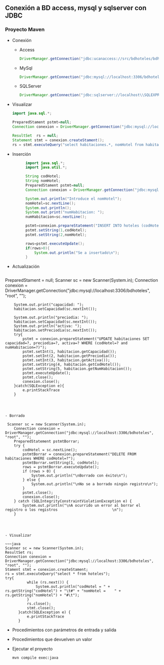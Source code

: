 ## Conexión a BD access, mysql y sqlserver con JDBC

### Proyecto Maven

- Conexión

  - Access

    ~~~java
    DriverManager.getConnection("jdbc:ucanaccess://src/bdhoteles/bdhotelesAccess.accdb");
    
    ~~~

    

  - MySql

    ~~~java
    DriverManager.getConnection("jdbc:mysql://localhost:3306/bdhoteles", "root", "");
    ~~~

    

  - SQLServer

    ~~~java
    DriverManager.getConnection("jdbc:sqlserver://localhost\\SQLEXPRESS;databaseName=bdhoteles", "sa", "1234");
    
    ~~~

    

- Visualizar

  ~~~java
  import java.sql.*;
  
  PreparedStament pstmt=null;
  Connection conexion = DriverManager.getConnection("jdbc:mysql://localhost:3306/bdhoteles", "root", "");
  
  ResultSet  rs = null;
  Statement stmt = conexion.createStament();
  rs = stmt.executeQuery("select habitaciones.*, nomHotel from habitaciones inner join hoteles on habitaciones.codHotel = hoteles.codHotel");
  ~~~

  

- Inserción

  ~~~~java
        import java.sql.*;
        import java.util.*;

        String codHotel;
        String nomHotel;
        PreparedStament pstmt=null;
        Connection conexion = DriverManager.getConnection("jdbc:mysql://localhost:3306/bdhoteles", "root", "");

        System.out.println("Introduce el nomHotel");
        nomHotel=sc.nextLine();
        System.out.println();
        System.out.print("numHabitacion: ");
        numHabitacion=sc.nextLine();

        pstmt=conexion.prepareStatement("INSERT INTO hoteles (codHotel,nomHotel) VALUES (?,?)");
        pstmt.setString(1,codHotel);
        pstmt.setString(2,nomHotel);

        rows=pstmt.executeUpdate();
        if(rows>0){
            System.out.println("Se a insertado\n");
        }


- Actualización

  ~~~java
PreparedStament = null;
        Scanner sc = new Scanner(System.in);
        Connection conexion = DriverManager.getConnection("jdbc:mysql://localhost:3306/bdhoteles", "root", "");

        System.out.print("capacidad: ");
        habitacion.setCapacidad(sc.nextInt());

        System.out.println("preciodia: ");
        habitacion.setCapacidad(sc.nextInt());
        System.out.println("activa: ");
        habitacion.setPreciodia(sc.nextInt());
        try{
            pstmt = conexion.prepareStatement("UPDATE habitaciones SET capacidad=?, preciodia=?, activa=? WHERE (codHotel=? and numHabitacion=?)");
            pstmt.setInt(1, habitacion.getCapacidad());
            pstmt.setInt(2, habitacion.getPreciodia());
            pstmt.setInt(3, habitacion.getActiva());
            pstmt.setString(4, habitacion.getCodHotel());
            pstmt.setString(5, habitacion.getNumHabitacion());
            pstmt.executeUpdate();
            pstmt.close();
            conexion.close();
        }catch(SQLException e){
            e.printStackTrace
        }
  ~~~

  

- Borrado

  ~~~
     Scanner sc = new Scanner(System.in);
        Connection conexion = DriverManager.getConnection("jdbc:mysql://localhost:3306/bdhoteles", "root", "");
        PreparedStatement pstmtBorrar;
        try {
            codHotel = sc.nextLine();
            pstmtBorrar = conexion.prepareStatement("DELETE FROM habitaciones WHERE codHotel=?");
            pstmtBorrar.setString(1, codHotel);
            rows = pstmtBorrar.executeUpdate();
            if (rows > 0) {
                System.out.println("\nBorrado con éxito\n");
            } else {
                System.out.println("\nNo se a borrado ningún registro\n");
            }
            pstmt.close();
            conexion.close();
        } catch (SQLIntegrityConstraintViolationException e) {
            System.out.println("\nA ocurrido un error al borrar el registro o los registros 						\n");
        }
  ~~~

  

- Visualizar

  ~~~java
  Scanner sc = new Scanner(System.in);
  ResultSet rs;
  Connection conexion = DriverManager.getConnection("jdbc:mysql://localhost:3306/bdhoteles", "root", "");
  Stament stmt = conexion.createStament;
  rs = stmt.executeQuery("select * from hoteles");
  try{
            while (rs.next()) {
                System.out.println("codHotel = " + rs.getString("codHotel") + "\t#" + "nomHotel =	 " + rs.getString("nomHotel") + "#\t");
            }
            rs.close();
            stmt.close();
        }catch(SQLException e) {
            e.printStackTrace
        }
  ~~~

  

- Procedimientos con parámetros de entrada y salida

- Procedimientos que devuelven un valor

- Ejecutar el proyecto

  ~~~
  mvn compile exec:java
  ~~~

  

